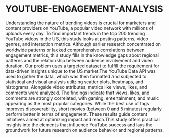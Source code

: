 # YOUTUBE-ENGAGEMENT-ANALYSIS
Understanding the nature of trending videos is crucial for marketers and content providers on YouTube, a popular video network with millions of uploads every day. To find important trends in the top 200 trending YouTube videos in the US, this study looks at posting patterns, video genres, and interaction metrics. Although earlier research concentrated on worldwide patterns or lacked comprehensive correlations between engagement metrics, this study fills in the knowledge gaps about regional patterns and the relationship between audience involvement and video duration. Our problem uses a targeted dataset to fulfill the requirement for data-driven insights unique to the US market.The YouTube Data API was used to gather the data, which was then formatted and subjected to statistical and visual analysis utilizing scatter plots, heatmaps, and histograms. Alongside video attributes, metrics like views, likes, and comments were analyzed. The findings indicate that views, likes, and comments are strongly correlated, with gaming, entertainment, and music appearing as the most popular categories. While the best use of tags improves discoverability, short movies (between 0 and 5 minutes) regularly perform better in terms of engagement. These results guide content initiatives aimed at optimizing impact and reach.This study offers practical insights into the elements that influence YouTube success and lays the groundwork for future research on audience behavior and regional patterns.
